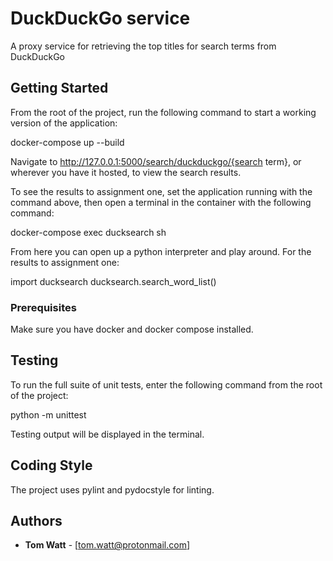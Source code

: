 # DuckDuckGo service

A proxy service for retrieving the top titles for search terms from DuckDuckGo


## Getting Started

From the root of the project, run the following command to start a working version of the  application:

docker-compose up --build

Navigate to http://127.0.0.1:5000/search/duckduckgo/{search term}, or wherever you have it hosted, to view the search results.

To see the results to assignment one, set the application running with the command above,
then open a terminal in the container with the following command:

docker-compose exec ducksearch sh

From here you can open up a python interpreter and play around. For the results to assignment one:

import ducksearch
ducksearch.search_word_list()


### Prerequisites

Make sure you have docker and docker compose installed.


## Testing

To run the full suite of unit tests, enter the following command from the root of the project:

python -m unittest

Testing output will be displayed in the terminal.


## Coding Style

The project uses pylint and pydocstyle for linting.



## Authors

* **Tom Watt** - [tom.watt@protonmail.com]
